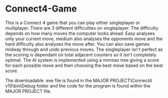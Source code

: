 # Connect4-Game

This is a Connect 4 game that you can play either singleplayer or multiplayer. There are 3 different difficulties on singleplayer.
The difficulty depends on how many moves the computer looks ahead. Easy analyses only your current move, medium also analyses the opponents move and the hard difficulty also analyses the move after. You can also save games midway through and undo previous moves. The singleplayer isn't perfect as the scoring is dependant on total adjacent counters so it isn't completely optimal. The AI system is implemented using a minmax tree giving a score for each possible move and then choosing the best move based on the best score.

The downloadable .exe file is found in the MAJOR PROJECT\Connect4 v10\bin\Debug folder and the code for the program is found within the MAJOR PROJECT file. 
